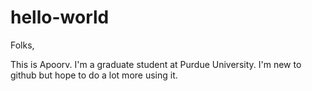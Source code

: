 hello-world
===========

Folks,

This is Apoorv. I'm a graduate student at Purdue University.
I'm new to github but hope to do a lot more using it.
